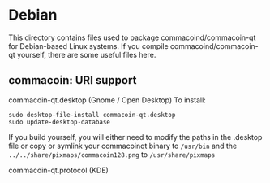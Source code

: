 
Debian
====================
This directory contains files used to package commacoind/commacoin-qt
for Debian-based Linux systems. If you compile commacoind/commacoin-qt yourself, there are some useful files here.

## commacoin: URI support ##


commacoin-qt.desktop  (Gnome / Open Desktop)
To install:

	sudo desktop-file-install commacoin-qt.desktop
	sudo update-desktop-database

If you build yourself, you will either need to modify the paths in
the .desktop file or copy or symlink your commacoinqt binary to `/usr/bin`
and the `../../share/pixmaps/commacoin128.png` to `/usr/share/pixmaps`

commacoin-qt.protocol (KDE)

